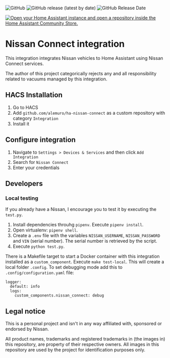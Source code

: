 ![GitHub](https://img.shields.io/github/license/alemuro/ha-nissan-connect?style=flat-square)
![GitHub release (latest by date)](https://img.shields.io/github/v/release/alemuro/ha-nissan-connect?style=flat-square)
![GitHub Release Date](https://img.shields.io/github/release-date/alemuro/ha-nissan-connect?style=flat-square)

[![Open your Home Assistant instance and open a repository inside the Home Assistant Community Store.](https://my.home-assistant.io/badges/hacs_repository.svg)](https://my.home-assistant.io/redirect/hacs_repository/?owner=alemuro&repository=ha-nissan-connect&category=integration)

# Nissan Connect integration

This integration integrates Nissan vehicles to Home Assistant using Nissan Connect
services.

The author of this project categorically rejects any and all responsibility related to vacuums managed by this integration.

## HACS Installation

1. Go to HACS
1. Add `github.com/alemuro/ha-nissan-connect` as a custom repository with category `Integration`
1. Install it

## Configure integration

1. Navigate to `Settings > Devices & Services` and then click `Add Integration`
1. Search for `Nissan Connect`
1. Enter your credentials

## Developers

### Local testing

If you already have a Nissan, I encourage you to test it by executing the `test.py`.

1. Install dependencies throuhg `pipenv`. Execute `pipenv install`.
1. Open virtualenv: `pipenv shell`.
1. Create a `.env` file with the variables `NISSAN_USERNAME`, `NISSAN_PASSWORD` and `VIN` (serial number). The serial number is retrieved by the script.
1. Execute `python test.py`.

There is a Makefile target to start a Docker container with this integration installed as a `custom_component`. Execute `make test-local`. This will create a local folder `.config`. To set debugging mode add this to `.config/configuration.yaml` file:

```
logger:
  default: info
  logs:
    custom_components.nissan_connect: debug
```

## Legal notice

This is a personal project and isn't in any way affiliated with, sponsored or endorsed by Nissan.

All product names, trademarks and registered trademarks in (the images in) this repository, are property of their respective owners. All images in this repository are used by the project for identification purposes only.
